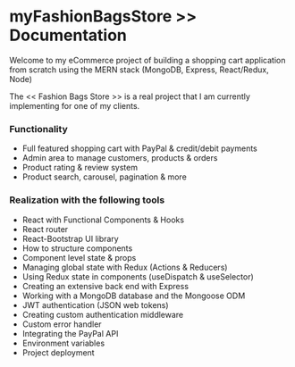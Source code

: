 # myFashionBagsStore >> Documentation

Welcome to my eCommerce project of building a shopping cart application from scratch using the MERN stack (MongoDB, Express, React/Redux, Node)

The << Fashion Bags Store >> is a real project that I am currently implementing for one of my clients.

### Functionality
- Full featured shopping cart with PayPal & credit/debit payments
- Admin area to manage customers, products & orders
- Product rating & review system
- Product search, carousel, pagination & more

### Realization with the following tools
- React with Functional Components & Hooks
- React router
- React-Bootstrap UI library
- How to structure components
- Component level state & props
- Managing global state with Redux (Actions & Reducers)
- Using Redux state in components (useDispatch & useSelector)
- Creating an extensive back end with Express
- Working with a MongoDB database and the Mongoose ODM
- JWT authentication (JSON web tokens)
- Creating custom authentication middleware
- Custom error handler
- Integrating the PayPal API
- Environment variables
- Project deployment

